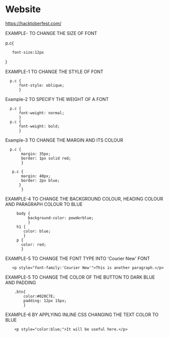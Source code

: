 # Website
https://hacktoberfest.com/



EXAMPLE- TO CHANGE THE SIZE OF FONT

 p.c{
   
       font-size:12px 
<!--you can set any font size in pixels (px) or rem or em    -->
 }

EXAMPLE-1 TO CHANGE THE STYLE OF FONT

      p.c {
          font-style: oblique;
          }

Example-2 TO SPECIFY THE WEIGHT OF A FONT
  
      p.c {
          font-weight: normal;
          }
      p.c {
          font-weight: bold;
          }
          
Example-3 TO CHANGE THE MARGIN AND ITS COLOUR

      p.c {
           margin: 35px;
           border: 1px solid red;
           }

       p.c {
           margin: 40px;
           border: 2px blue;
          }
           }
EXAMPLE-4 TO CHANGE THE BACKGROUND COLOUR, HEADING COLOUR AND PARAGRAPH COLOUR TO BLUE

         body {
              background-color: powderblue;
              }
         h1 {
            color: blue;
            }
         p {
           color: red;
           }
EXAMPLE-5 TO CHANGE THE FONT TYPE INTO 'Courier New' FONT

       <p style="font-family:'Courier New'">This is another paragraph.</p>

EXAMPLE-5 TO CHANGE THE COLOR OF THE BUTTON TO DARK BLUE AND PADDING

        .btn{
            color:#020C7E;
            padding: 12px 15px;
            }
            
EXAMPLE-6 BY APPLYING INLINE CSS CHANGING THE TEXT COLOR TO BLUE
        
        <p style="color:blue;">It will be useful here.</p>  
